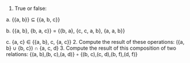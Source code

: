 1. True or false:
  
  a. {{a, b}} ⊆ {{a, b, c}}
  
  b. {{a, b}, {b, a, c}} = {{b, a}, {c, c, a, b}, {a, a, b}}
  
  c. {a, c} ∈ {{a, b}, c, {a, c}}
2. Compute the result of these operations:
({a, b} ∪ {b, c}) ∩ {a, c, d}
3. Compute the result of this composition of two relations:
{(a, b),(b, c),(a, d)} ◦ {(b, c),(c, d),(b, f),(d, f)}
